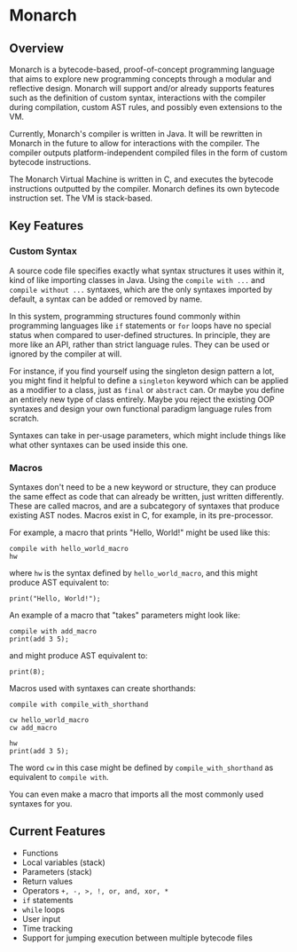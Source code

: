 # Monarch
## Overview
Monarch is a bytecode-based, proof-of-concept programming language that aims to explore new programming concepts through a modular and reflective design. Monarch will support and/or already supports features such as the definition of custom syntax, interactions with the compiler during compilation, custom AST rules, and possibly even extensions to the VM.

Currently, Monarch's compiler is written in Java. It will be rewritten in Monarch in the future to allow for interactions with the compiler. The compiler outputs platform-independent compiled files in the form of custom bytecode instructions.

The Monarch Virtual Machine is written in C, and executes the bytecode instructions outputted by the compiler. Monarch defines its own bytecode instruction set. The VM is stack-based.

## Key Features
### Custom Syntax
A source code file specifies exactly what syntax structures it uses within it, kind of like importing classes in Java. Using the `compile with ...` and `compile without ...` syntaxes, which are the only syntaxes imported by default, a syntax can be added or removed by name.

In this system, programming structures found commonly within programming languages like `if` statements or `for` loops have no special status when compared to user-defined structures. In principle, they are more like an API, rather than strict language rules. They can be used or ignored by the compiler at will.

For instance, if you find yourself using the singleton design pattern a lot, you might find it helpful to define a `singleton` keyword which can be applied as a modifier to a class, just as `final` or `abstract` can. Or maybe you define an entirely new type of class entirely. Maybe you reject the existing OOP syntaxes and design your own functional paradigm language rules from scratch.

Syntaxes can take in per-usage parameters, which might include things like what other syntaxes can be used inside this one.

### Macros
Syntaxes don't need to be a new keyword or structure, they can produce the same effect as code that can already be written, just written differently. These are called macros, and are a subcategory of syntaxes that produce existing AST nodes. Macros exist in C, for example, in its pre-processor. 

For example, a macro that prints "Hello, World!" might be used like this:
```
compile with hello_world_macro
hw
```
where `hw` is the syntax defined by `hello_world_macro`, and this might produce AST equivalent to:
```
print("Hello, World!");
```

An example of a macro that "takes" parameters might look like:
```
compile with add_macro
print(add 3 5);
```
and might produce AST equivalent to:
```
print(8);
```

Macros used with syntaxes can create shorthands:
```
compile with compile_with_shorthand

cw hello_world_macro
cw add_macro

hw
print(add 3 5);
```
The word `cw` in this case might be defined by `compile_with_shorthand` as equivalent to `compile with`.

You can even make a macro that imports all the most commonly used syntaxes for you.

## Current Features

- Functions
- Local variables (stack)
- Parameters (stack)
- Return values
- Operators `+, -, >, !, or, and, xor, *`
- `if` statements
- `while` loops
- User input
- Time tracking
- Support for jumping execution between multiple bytecode files 